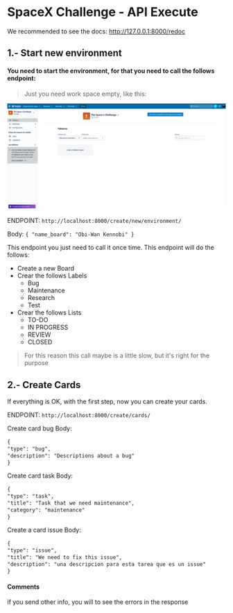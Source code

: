 # SpaceX Challenge - API Execute

We recommended to see the docs: http://127.0.0.1:8000/redoc

## 1.- Start new environment

#### You need to start the environment, for that you need to call the follows endpoint:

> Just you need work space empty, like this:

![image info](./app/work_space.png)


ENDPOINT: `http://localhost:8000/create/new/environment/`

Body: `{
"name_board": "Obi-Wan Kennobi"
}`

This endpoint you just need to call it once time. This endpoint will do the follows:

* Create a new Board
* Crear the follows Labels
  * Bug
  * Maintenance
  * Research
  * Test
* Crear the follows Lists
  * TO-DO
  * IN PROGRESS
  * REVIEW
  * CLOSED

> For this reason this call maybe is a little slow, but it's right for the purpose

## 2.- Create Cards

If everything is OK, with the first step, now you can create your cards.

ENDPOINT: `http://localhost:8000/create/cards/`

Create card bug
Body:
```
{
"type": "bug",
"description": "Descriptions about a bug"
}
```

Create card task
Body:
```
{
"type": "task",
"title": "Task that we need maintenance",
"category": "maintenance"
}
```

Create a card issue
Body:
```
{
"type": "issue",
"title": "We need to fix this issue",
"description": "una descripcion para esta tarea que es un issue"
}
```
#### Comments

if you send other info, you will to see the errors in the response

